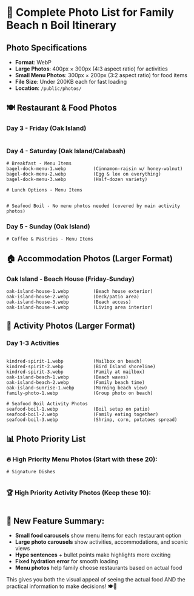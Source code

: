 # 📸 Complete Photo List for Family Beach n Boil Itinerary

## Photo Specifications
- **Format**: WebP
- **Large Photos**: 400px × 300px (4:3 aspect ratio) for activities
- **Small Menu Photos**: 300px × 200px (3:2 aspect ratio) for food items
- **File Size**: Under 200KB each for fast loading
- **Location**: `/public/photos/`

## 🍽️ Restaurant & Food Photos


### Day 3 - Friday (Oak Island)
```

```

### Day 4 - Saturday (Oak Island/Calabash)
```
# Breakfast - Menu Items
bagel-dock-menu-1.webp          (Cinnamon-raisin w/ honey-walnut)
bagel-dock-menu-2.webp          (Egg & lox on everything)
bagel-dock-menu-3.webp          (Half-dozen variety)

# Lunch Options - Menu Items


# Seafood Boil - No menu photos needed (covered by main activity photos)
```

### Day 5 - Sunday (Oak Island)
```
# Coffee & Pastries - Menu Items

```

## 🏠 Accommodation Photos (Larger Format)



### Oak Island - Beach House (Friday-Sunday)
```
oak-island-house-1.webp         (Beach house exterior)
oak-island-house-2.webp         (Deck/patio area)
oak-island-house-3.webp         (Beach access)
oak-island-house-4.webp         (Living area interior)
```

## 🎯 Activity Photos (Larger Format)



### Day 1-3 Activities
```

kindred-spirit-1.webp           (Mailbox on beach)
kindred-spirit-2.webp           (Bird Island shoreline)
kindred-spirit-3.webp           (Family at mailbox)
oak-island-beach-1.webp         (Beach waves)
oak-island-beach-2.webp         (Family beach time)
oak-island-sunrise-1.webp       (Morning beach view)
family-photo-1.webp             (Group photo on beach)

# Seafood Boil Activity Photos
seafood-boil-1.webp             (Boil setup on patio)
seafood-boil-2.webp             (Family eating together)
seafood-boil-3.webp             (Shrimp, corn, potatoes spread)
```

## 📊 Photo Priority List

### **🔥 High Priority Menu Photos (Start with these 20):**
```
# Signature Dishes


```

### **🏆 High Priority Activity Photos (Keep these 10):**
```

```

## 📱 **New Feature Summary:**
- **Small food carousels** show menu items for each restaurant option
- **Large photo carousels** show activities, accommodations, and scenic views
- **Hype sentences** + bullet points make highlights more exciting
- **Fixed hydration error** for smooth loading
- **Menu photos** help family choose restaurants based on actual food

This gives you both the visual appeal of seeing the actual food AND the practical information to make decisions! 🍽️📸
